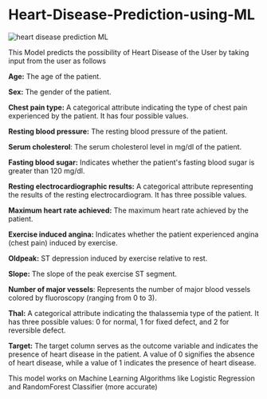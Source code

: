 # Heart-Disease-Prediction-using-ML

![heart disease prediction ML](https://github.com/dev4500/Heart-Disease-Prediction-using-ML/assets/110308466/b1ae3502-7a95-4666-8731-98a01034c318)

This Model predicts the possibility of Heart Disease of the User by taking input from the user as follows 

**Age:** The age of the patient.

**Sex:** The gender of the patient.

**Chest pain type:** A categorical attribute indicating the type of chest pain experienced by the patient. It has four possible values.

**Resting blood pressure:** The resting blood pressure of the patient.

**Serum cholesterol**: The serum cholesterol level in mg/dl of the patient.

**Fasting blood sugar:** Indicates whether the patient's fasting blood sugar is greater than 120 mg/dl.

**Resting electrocardiographic results:** A categorical attribute representing the results of the resting electrocardiogram. It has three possible values.

**Maximum heart rate achieved:** The maximum heart rate achieved by the patient.

**Exercise induced angina:** Indicates whether the patient experienced angina (chest pain) induced by exercise.

**Oldpeak:** ST depression induced by exercise relative to rest.

**Slope:** The slope of the peak exercise ST segment.

**Number of major vessels**: Represents the number of major blood vessels colored by fluoroscopy (ranging from 0 to 3).

**Thal:** A categorical attribute indicating the thalassemia type of the patient. It has three possible values: 0 for normal, 1 for fixed defect, and 2 for reversible defect.

**Target:** The target column serves as the outcome variable and indicates the presence of heart disease in the patient. A value of 0 signifies the absence of heart disease, while a value of 1 indicates the presence of heart disease.

This model works on Machine Learning Algorithms like Logistic Regression and RandomForest Classifier (more accurate)
